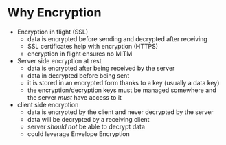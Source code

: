 # Why Encryption

* Encryption in flight (SSL)
  * data is encrypted before sending and decrypted after receiving
  * SSL certificates help with encryption (HTTPS)
  * encryption in flight ensures no MITM
* Server side encryption at rest
  * data is encrypted after being received by the server
  * data in decrypted before being sent
  * it is stored in an encrypted form thanks to a key (usually a data key)
  * the encryption/decryption keys must be managed somewhere and the server *must* have access to it
* client side encryption
  * data is encrypted by the client and never decrypted by the server
  * data will be decrypted by a receiving client
  * server *should not* be able to decrypt data
  * could leverage Envelope Encryption
